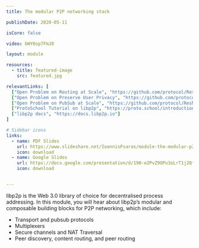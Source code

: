 ```yaml
---
title: The modular P2P networking stack

publishDate: 2020-05-11

isCore: false

video: bWY0op7FmJ8

layout: module

resources:
  - title: featured-image
    src: featured.jpg

relevantLinks: [
  ["Open Problem on Routing at Scale", "https://github.com/protocol/ResNetLab/blob/master/OPEN_PROBLEMS/ROUTING_AT_SCALE.md"],
  ["Open Problem on Preserve User Privacy", "https://github.com/protocol/ResNetLab/blob/master/OPEN_PROBLEMS/PRESERVE_USER_PRIVACY.md"],
  ["Open Problem on PubSub at Scale", "https://github.com/protocol/ResNetLab/blob/master/OPEN_PROBLEMS/PUBSUB_AT_SCALE.md"],
  ["ProtoSchool Tutorial on libp2p", "https://proto.school/introduction-to-libp2p"],
  ["libp2p docs", "https://docs.libp2p.io"]
]

# Sidebar icons
links:
  - name: PDF Slides
    url: https://www.slideshare.net/IoannisPsaras/module-the-modular-p2-p-networking-stack/IoannisPsaras/module-the-modular-p2-p-networking-stack
    icon: download
  - name: Google Slides
    url: https://docs.google.com/presentation/d/190-e2PvZ9OPu3oLrT1j2Qf5RmWygV-7txpYrrcnip04/edit?usp=sharing
    icon: download


---
```


libp2p is the  Web 3.0 library of choice for decentralised process addressing. In this module, you will hear about libp2p’s modular and composable building blocks for P2P networking, which include:

  - Transport and pubsub protocols
  - Multiplexers
  - Secure channels and NAT Traversal
  - Peer discovery, content routing, and peer routing

<!--more-->
